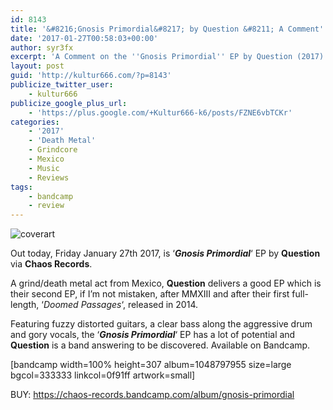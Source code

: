 ```yaml
---
id: 8143
title: '&#8216;Gnosis Primordial&#8217; by Question &#8211; A Comment'
date: '2017-01-27T00:58:03+00:00'
author: syr3fx
excerpt: 'A Comment on the ''Gnosis Primordial'' EP by Question (2017).'
layout: post
guid: 'http://kultur666.com/?p=8143'
publicize_twitter_user:
    - kultur666
publicize_google_plus_url:
    - 'https://plus.google.com/+Kultur666-k6/posts/FZNE6vbTCKr'
categories:
    - '2017'
    - 'Death Metal'
    - Grindcore
    - Mexico
    - Music
    - Reviews
tags:
    - bandcamp
    - review
---
```


![coverart](http://localhost:8080/wp-content/uploads/2017/01/coverart.jpg)

Out today, Friday January 27th 2017, is ‘***Gnosis Primordial***‘ EP by **Question** via **Chaos Records**.

A grind/death metal act from Mexico, **Question** delivers a good EP which is their second EP, if I’m not mistaken, after MMXIII and after their first full-length, ‘*Doomed Passages*‘, released in 2014.

Featuring fuzzy distorted guitars, a clear bass along the aggressive drum and gory vocals, the ‘***Gnosis Primordial***‘ EP has a lot of potential and **Question** is a band answering to be discovered. Available on Bandcamp.

\[bandcamp width=100% height=307 album=1048797955 size=large bgcol=333333 linkcol=0f91ff artwork=small\]

BUY: <https://chaos-records.bandcamp.com/album/gnosis-primordial>